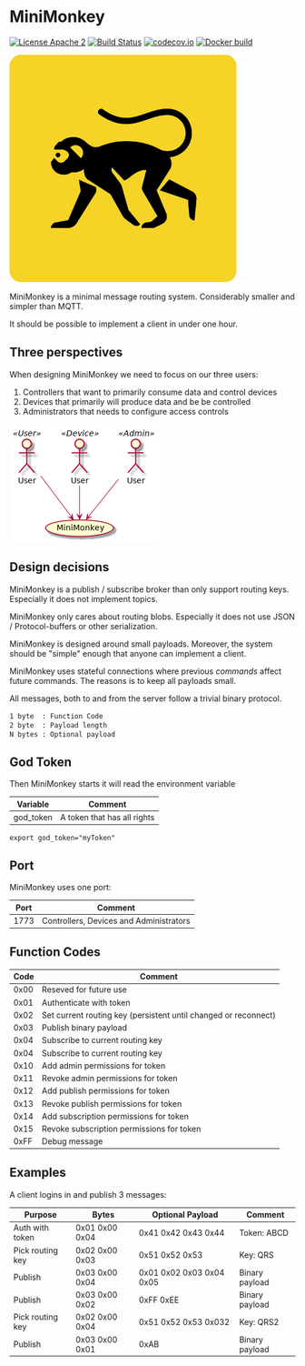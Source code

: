 MiniMonkey
==========

[![License Apache 2](https://img.shields.io/badge/License-Apache2-blue.svg)](https://www.apache.org/licenses/LICENSE-2.0)
[![Build Status](https://travis-ci.org/Raphexion/minimonkey.svg?branch=master)](https://travis-ci.org/Raphexion/minimonkey)
[![codecov.io](https://codecov.io/gh/Raphexion/minimonkey/coverage.svg?branch=master)](https://codecov.io/gh/Raphexion/minimonkey?branch=master)
[![Docker build](https://img.shields.io/docker/cloud/build/raphexion/minimonkey.svg?color=green)](https://hub.docker.com/r/raphexion/minimonkey)

![Logo](doc/minimonkey_small.png)

MiniMonkey is a minimal message routing system.
Considerably smaller and simpler than MQTT.

It should be possible to implement a client in under one hour.

Three perspectives
------------------

When designing MiniMonkey we need to focus on our three users:

1. Controllers that want to primarily consume data and control devices
2. Devices that primarily will produce data and be be controlled
3. Administrators that needs to configure access controls

![Three perspectives](doc/three_perspectives.png)

Design decisions
----------------

MiniMonkey is a publish / subscribe broker than only support routing keys.
Especially it does not implement topics.

MiniMonkey only cares about routing blobs.
Especially it does not use JSON / Protocol-buffers or other serialization.

MiniMonkey is designed around small payloads.
Moreover, the system should be "simple" enough that anyone can implement a client.

MiniMonkey uses stateful connections where previous _commands_ affect future commands. The reasons is to keep all payloads small.

All messages, both to and from the server follow a trivial binary protocol.

```
1 byte  : Function Code
2 byte  : Payload length
N bytes : Optional payload
```

God Token
---------

Then MiniMonkey starts it will read the environment variable

| Variable  | Comment                                 |
|-----------|-----------------------------------------|
| god_token | A token that has all rights             |


```
export god_token="myToken"
```

Port
----

MiniMonkey uses one port:

| Port | Comment                                 |
|------|-----------------------------------------|
| 1773 | Controllers, Devices and Administrators |


Function Codes
--------------

| Code | Comment                                                         |
|------|-----------------------------------------------------------------|
| 0x00 | Reseved for future use                                          |
| 0x01 | Authenticate with token                                         |
| 0x02 | Set current routing key (persistent until changed or reconnect) |
| 0x03 | Publish binary payload                                          |
| 0x04 | Subscribe to current routing key                                |
| 0x04 | Subscribe to current routing key                                |
| 0x10 | Add admin permissions for token                                 |
| 0x11 | Revoke admin permissions for token                              |
| 0x12 | Add publish permissions for token                               |
| 0x13 | Revoke publish permissions for token                            |
| 0x14 | Add subscription permissions for token                          |
| 0x15 | Revoke subscription permissions for token                       |
| 0xFF | Debug message                                                   |

Examples
--------

A client logins in and publish 3 messages:

| Purpose          | Bytes          | Optional Payload         | Comment        |
|------------------|----------------|--------------------------|----------------|
| Auth with token  | 0x01 0x00 0x04 | 0x41 0x42 0x43 0x44      | Token: ABCD    |
| Pick routing key | 0x02 0x00 0x03 | 0x51 0x52 0x53           | Key: QRS       |
| Publish          | 0x03 0x00 0x04 | 0x01 0x02 0x03 0x04 0x05 | Binary payload |
| Publish          | 0x03 0x00 0x02 | 0xFF 0xEE                | Binary payload |
| Pick routing key | 0x02 0x00 0x04 | 0x51 0x52 0x53 0x032     | Key: QRS2      |
| Publish          | 0x03 0x00 0x01 | 0xAB                     | Binary payload |
